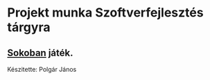 Projekt munka Szoftverfejlesztés tárgyra
========================================

[Sokoban](https://hu.wikipedia.org/wiki/Sz%C3%B3koban) játék.
--------------

Készitette: Polgár János